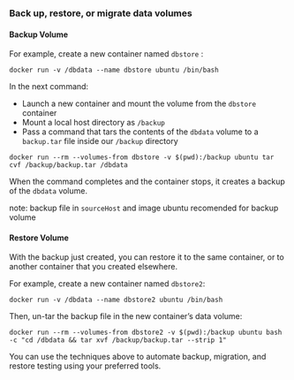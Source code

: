 ### Back up, restore, or migrate data volumes

#### Backup Volume
For example, create a new container named `dbstore` :
```
docker run -v /dbdata --name dbstore ubuntu /bin/bash
```
In the next command:

- Launch a new container and mount the volume from the `dbstore` container
- Mount a local host directory as `/backup`
- Pass a command that tars the contents of the `dbdata` volume to a `backup.tar` file inside our `/backup` directory
```
docker run --rm --volumes-from dbstore -v $(pwd):/backup ubuntu tar cvf /backup/backup.tar /dbdata
```
When the command completes and the container stops, it creates a backup of the `dbdata` volume.

note: backup file in `sourceHost` and image ubuntu recomended for backup volume

#### Restore Volume
With the backup just created, you can restore it to the same container, or to another container that you created elsewhere.

For example, create a new container named `dbstore2`:
```
docker run -v /dbdata --name dbstore2 ubuntu /bin/bash
```
Then, un-tar the backup file in the new container’s data volume:
```
docker run --rm --volumes-from dbstore2 -v $(pwd):/backup ubuntu bash -c "cd /dbdata && tar xvf /backup/backup.tar --strip 1"
```
You can use the techniques above to automate backup, migration, and restore testing using your preferred tools.
